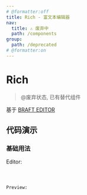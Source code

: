 ```yaml
---
# @formatter:off
title: Rich - 富文本编辑器
nav:
  title: ⚠️ 废弃中
  path: /components
group:
  path: /deprecated
# @formatter:on
---
```


# Rich

> @废弃状态, 已有替代组件

基于 [BRAFT EDITOR](https://braft.margox.cn/demos/basic)

## 代码演示

### 基础用法

Editor:

<code src="./demos/Editor.tsx"  background="#f0f2f5" />

Preview:

<code src="./demos/Preview.tsx"  background="#f0f2f5" />

